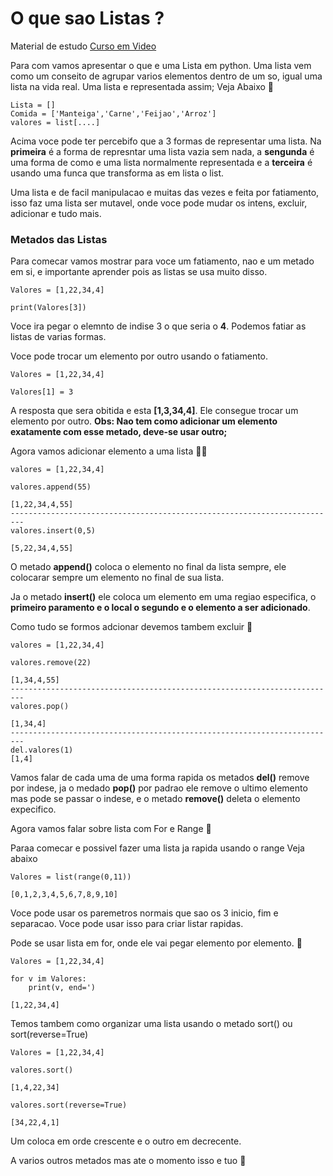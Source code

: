 # O que sao Listas ?

Material de estudo [Curso em Video](https://www.youtube.com/watch?v=N1hTsbW50eM&list=PLvE-ZAFRgX8hnECDn1v9HNTI71veL3oW0&index=96)

Para com vamos apresentar o que e uma Lista em python. Uma lista vem como um conseito de agrupar varios elementos dentro de um so, igual uma lista na vida real. 
Uma lista e representada assim; Veja Abaixo 🔽

```
Lista = []
Comida = ['Manteiga','Carne','Feijao','Arroz']
valores = list[....]
```

Acima voce pode ter percebifo que a 3 formas de representar uma lista. Na **primeira** é a forma de represntar uma lista vazia sem nada, a **sengunda** é uma forma de como e uma lista normalmente representada e a **terceira** é usando uma funca que transforma as em lista o list.

Uma lista e de facil manipulacao e muitas das vezes e feita por fatiamento, isso faz uma lista ser mutavel, onde voce pode mudar os intens, excluir, adicionar e tudo mais.

### Metados das Listas

Para comecar vamos mostrar para voce um fatiamento, nao e um metado em si, e importante aprender pois as listas se usa muito disso.

```
Valores = [1,22,34,4]

print(Valores[3])

```
Voce ira pegar o elemnto de indise 3 o que seria o **4**. Podemos fatiar as listas de varias formas.

Voce pode trocar um elemento por outro usando o fatiamento.

```
Valores = [1,22,34,4]

Valores[1] = 3

```

A resposta que sera obitida e esta **[1,3,34,4]**. Ele consegue trocar um elemento por outro.
**Obs: Nao tem como adicionar um elemento exatamente com esse metado, deve-se usar outro;**

Agora vamos adicionar elemento a uma lista 🔽🔽

```
valores = [1,22,34,4]

valores.append(55)

[1,22,34,4,55]
-------------------------------------------------------------------------
valores.insert(0,5)

[5,22,34,4,55]

```

O metado **append()** coloca o elemento no final da lista sempre, ele colocarar sempre um elemento no final de sua lista.

Ja o metado **insert()** ele coloca um elemento em uma regiao especifica, o **primeiro paramento e o local o segundo e o elemento a ser adicionado**.

Como tudo se formos adcionar devemos tambem excluir 🔽

```
valores = [1,22,34,4]

valores.remove(22)

[1,34,4,55]
-------------------------------------------------------------------------
valores.pop()

[1,34,4]
-------------------------------------------------------------------------
del.valores(1)
[1,4]
```

Vamos falar de cada uma de uma forma rapida os metados **del()** remove por indese, ja o medado **pop()** por padrao ele remove o ultimo elemento mas pode se passar o indese, e o metado **remove()** deleta o elemento expecifico.

Agora vamos falar sobre lista com For e Range 🔽

Paraa comecar e possivel fazer uma lista ja rapida usando o range
Veja abaixo

```
Valores = list(range(0,11))

[0,1,2,3,4,5,6,7,8,9,10]

```

Voce pode usar os paremetros normais que sao os 3 inicio, fim e separacao. Voce pode usar isso para criar listar rapidas.

Pode se usar lista em for, onde ele vai pegar elemento por elemento. 🔽

```
Valores = [1,22,34,4]

for v im Valores:
    print(v, end=')

[1,22,34,4]
```

Temos tambem como organizar uma lista usando o metado sort() ou sort(reverse=True)

```
Valores = [1,22,34,4]

valores.sort()

[1,4,22,34]

valores.sort(reverse=True)

[34,22,4,1]
```

Um  coloca em orde crescente e o outro em decrecente.



A varios outros metados mas ate o momento isso e tuo 🧐
